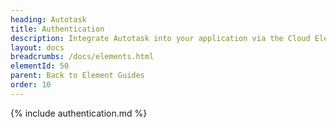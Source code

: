 ```yaml
---
heading: Autotask
title: Authentication
description: Integrate Autotask into your application via the Cloud Elements APIs.
layout: docs
breadcrumbs: /docs/elements.html
elementId: 50
parent: Back to Element Guides
order: 10
---
```


{% include authentication.md %}
